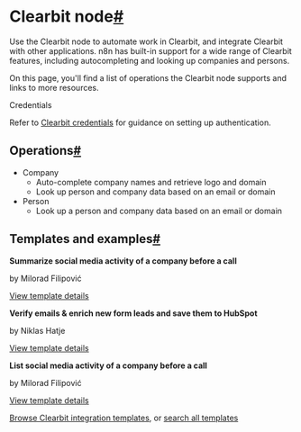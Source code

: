 [](https://github.com/n8n-io/n8n-docs/edit/main/docs/integrations/builtin/app-nodes/n8n-nodes-base.clearbit.md "Edit this page")

# Clearbit node[#](#clearbit-node "Permanent link")

Use the Clearbit node to automate work in Clearbit, and integrate Clearbit with other applications. n8n has built-in support for a wide range of Clearbit features, including autocompleting and looking up companies and persons.

On this page, you'll find a list of operations the Clearbit node supports and links to more resources.

Credentials

Refer to [Clearbit credentials](../../credentials/clearbit/) for guidance on setting up authentication.

## Operations[#](#operations "Permanent link")

*   Company
    *   Auto-complete company names and retrieve logo and domain
    *   Look up person and company data based on an email or domain
*   Person
    *   Look up a person and company data based on an email or domain

## Templates and examples[#](#templates-and-examples "Permanent link")

**Summarize social media activity of a company before a call**

by Milorad Filipović

[View template details](https://n8n.io/workflows/2125-summarize-social-media-activity-of-a-company-before-a-call/)

**Verify emails & enrich new form leads and save them to HubSpot**

by Niklas Hatje

[View template details](https://n8n.io/workflows/2116-verify-emails-and-enrich-new-form-leads-and-save-them-to-hubspot/)

**List social media activity of a company before a call**

by Milorad Filipović

[View template details](https://n8n.io/workflows/2124-list-social-media-activity-of-a-company-before-a-call/)

[Browse Clearbit integration templates](https://n8n.io/integrations/clearbit/), or [search all templates](https://n8n.io/workflows/)